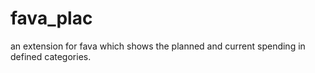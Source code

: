 # fava_plac
an extension for fava which shows the planned and current spending in defined categories.

